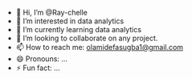 - 👋 Hi, I’m @Ray-chelle
- 👀 I’m interested in data analytics
- 🌱 I’m currently learning data analytics
- 💞️ I’m looking to collaborate on any project.
- 📫 How to reach me: olamidefasugba1@gmail.com
- 😄 Pronouns: ...
- ⚡ Fun fact: ...

<!---
Ray-chelle/Ray-chelle is a ✨ special ✨ repository because its `README.md` (this file) appears on your GitHub profile.
You can click the Preview link to take a look at your changes.
--->
